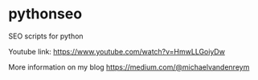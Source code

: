 # pythonseo
SEO scripts for python

Youtube link:
https://www.youtube.com/watch?v=HmwLLGoiyDw

More information on my blog
https://medium.com/@michaelvandenreym


